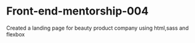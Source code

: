 # Front-end-mentorship-004
 Created a landing page for beauty product company
 using html,sass and flexbox
